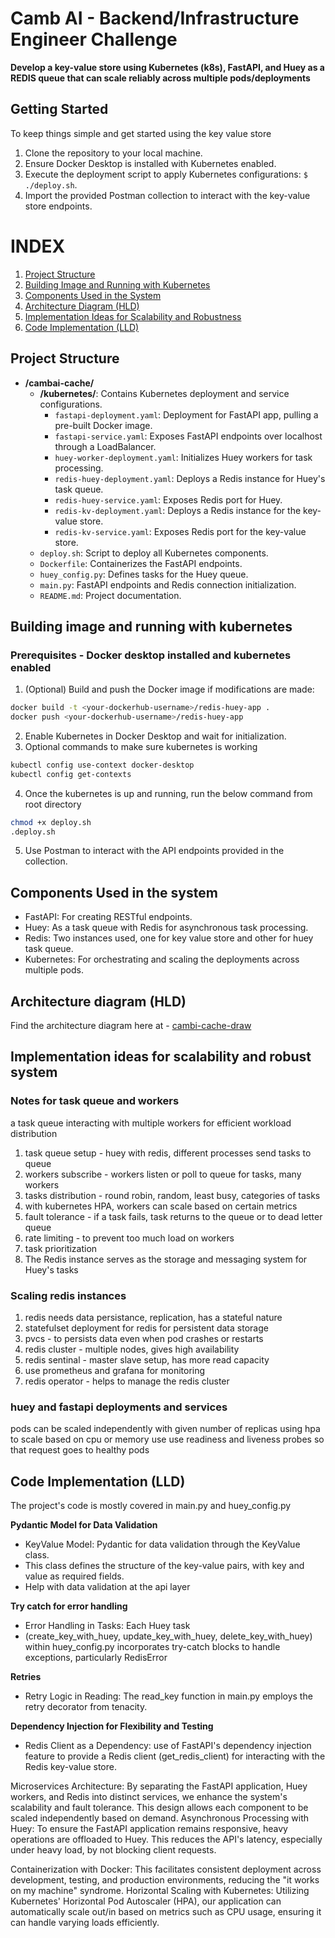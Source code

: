 # Camb AI - Backend/Infrastructure Engineer Challenge

**Develop a key-value store using Kubernetes (k8s), FastAPI, 
and Huey as a REDIS queue that can scale reliably across multiple pods/deployments**

## Getting Started

To keep things simple and get started using the key value store
1. Clone the repository to your local machine.
2. Ensure Docker Desktop is installed with Kubernetes enabled.
3. Execute the deployment script to apply Kubernetes configurations: `$ ./deploy.sh`.
4. Import the provided Postman collection to interact with the key-value store endpoints.


# INDEX
1. [Project Structure](#project-structure)
2. [Building Image and Running with Kubernetes](#building-image-and-running-with-kubernetes)
3. [Components Used in the System](#components-used-in-the-system)
4. [Architecture Diagram (HLD)](#architecture-diagram-hld)
5. [Implementation Ideas for Scalability and Robustness](#implementation-ideas-for-scalability-and-robustness)
6. [Code Implementation (LLD)](#code-implementation-lld)

## Project Structure

- **/cambai-cache/**
  - **/kubernetes/**: Contains Kubernetes deployment and service configurations.
    - `fastapi-deployment.yaml`: Deployment for FastAPI app, pulling a pre-built Docker image.
    - `fastapi-service.yaml`: Exposes FastAPI endpoints over localhost through a LoadBalancer.
    - `huey-worker-deployment.yaml`: Initializes Huey workers for task processing.
    - `redis-huey-deployment.yaml`: Deploys a Redis instance for Huey's task queue.
    - `redis-huey-service.yaml`: Exposes Redis port for Huey.
    - `redis-kv-deployment.yaml`: Deploys a Redis instance for the key-value store.
    - `redis-kv-service.yaml`: Exposes Redis port for the key-value store.
  - `deploy.sh`: Script to deploy all Kubernetes components.
  - `Dockerfile`: Containerizes the FastAPI endpoints.
  - `huey_config.py`: Defines tasks for the Huey queue.
  - `main.py`: FastAPI endpoints and Redis connection initialization.
  - `README.md`: Project documentation.

## Building image and running with kubernetes

### Prerequisites - Docker desktop installed and kubernetes enabled
1. (Optional) Build and push the Docker image if modifications are made:
```bash
docker build -t <your-dockerhub-username>/redis-huey-app .
docker push <your-dockerhub-username>/redis-huey-app
```
2. Enable Kubernetes in Docker Desktop and wait for initialization.
3. Optional commands to make sure kubernetes is working
```bash
kubectl config use-context docker-desktop
kubectl config get-contexts 
```
4. Once the kubernetes is up and running, run the below command from root directory 
```bash
chmod +x deploy.sh
.deploy.sh
```
5. Use Postman to interact with the API endpoints provided in the collection.

## Components Used in the system
* FastAPI: For creating RESTful endpoints.
* Huey: As a task queue with Redis for asynchronous task processing.
* Redis: Two instances used, one for key value store and other for huey task queue.
* Kubernetes: For orchestrating and scaling the deployments across multiple pods.

## Architecture diagram (HLD)
Find the architecture diagram here at - [cambi-cache-draw](https://drive.google.com/file/d/1MdwTCM_XtEvDMn5jXlZEtqE2KzUkwPT3/view?usp=sharing)

## Implementation ideas for scalability and robust system 

### Notes for task queue and workers
a task queue interacting with multiple workers for efficient workload distribution
1. task queue setup - huey with redis, different processes send tasks to queue
2. workers subscribe - workers listen or poll to queue for tasks, many workers
3. tasks distribution - round robin, random, least busy, categories of tasks
4. with kubernetes HPA, workers can scale based on certain metrics
5. fault tolerance - if a task fails, task returns to the queue or to dead letter queue
6. rate limiting - to prevent too much load on workers
7. task prioritization
8. The Redis instance serves as the storage and messaging system for Huey's tasks

### Scaling redis instances
1. redis needs data persistance, replication, has a stateful nature
2. statefulset deployment for redis for persistent data storage
3. pvcs - to persists data even when pod crashes or restarts
4. redis cluster - multiple nodes, gives high availability
5. redis sentinal - master slave setup, has more read capacity
6. use prometheus and grafana for monitoring
7. redis operator - helps to manage the redis cluster

### huey and fastapi deployments and services
pods can be scaled independently with given number of replicas
using hpa to scale based on cpu or memory use
use readiness and liveness probes so that request goes to healthy pods

## Code Implementation (LLD)
The project's code is mostly covered in main.py and huey_config.py

**Pydantic Model for Data Validation**
  * KeyValue Model: Pydantic for data validation through the KeyValue class. 
  * This class defines the structure of the key-value pairs, with key and value as required fields.
  * Help with data validation at the api layer

**Try catch for error handling**
  * Error Handling in Tasks: Each Huey task 
  * (create_key_with_huey, update_key_with_huey, delete_key_with_huey) within huey_config.py incorporates try-catch blocks to handle exceptions, particularly RedisError

**Retries**
  * Retry Logic in Reading: The read_key function in main.py employs the retry decorator from tenacity.

**Dependency Injection for Flexibility and Testing**
  * Redis Client as a Dependency: use of FastAPI's dependency injection feature to provide a Redis client (get_redis_client) for interacting with the Redis key-value store.











Microservices Architecture: By separating the FastAPI application, Huey workers, and Redis into distinct services, we enhance the system's scalability and fault tolerance. This design allows each component to be scaled independently based on demand.
Asynchronous Processing with Huey: To ensure the FastAPI application remains responsive, heavy operations are offloaded to Huey. This reduces the API's latency, especially under heavy load, by not blocking client requests.

Containerization with Docker: This facilitates consistent deployment across development, testing, and production environments, reducing the "it works on my machine" syndrome.
Horizontal Scaling with Kubernetes: Utilizing Kubernetes' Horizontal Pod Autoscaler (HPA), our application can automatically scale out/in based on metrics such as CPU usage, ensuring it can handle varying loads efficiently.


